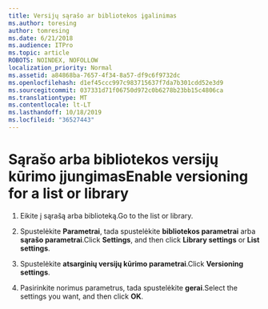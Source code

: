```yaml
---
title: Versijų sąrašo ar bibliotekos įgalinimas
ms.author: toresing
author: tomresing
ms.date: 6/21/2018
ms.audience: ITPro
ms.topic: article
ROBOTS: NOINDEX, NOFOLLOW
localization_priority: Normal
ms.assetid: a84868ba-7657-4f34-8a57-df9c6f9732dc
ms.openlocfilehash: d1ef45ccc997c983715637f7da7b301cdd52e3d9
ms.sourcegitcommit: 037331d71f06750d972c0b6278b23bb15c4806ca
ms.translationtype: MT
ms.contentlocale: lt-LT
ms.lasthandoff: 10/18/2019
ms.locfileid: "36527443"
---
```

# <a name="enable-versioning-for-a-list-or-library"></a><span data-ttu-id="7919d-102">Sąrašo arba bibliotekos versijų kūrimo įjungimas</span><span class="sxs-lookup"><span data-stu-id="7919d-102">Enable versioning for a list or library</span></span>

1. <span data-ttu-id="7919d-103">Eikite į sąrašą arba biblioteką.</span><span class="sxs-lookup"><span data-stu-id="7919d-103">Go to the list or library.</span></span>
    
2. <span data-ttu-id="7919d-104">Spustelėkite **Parametrai**, tada spustelėkite **bibliotekos parametrai** arba **sąrašo parametrai**.</span><span class="sxs-lookup"><span data-stu-id="7919d-104">Click **Settings**, and then click **Library settings** or **List settings**.</span></span>
    
3. <span data-ttu-id="7919d-105">Spustelėkite **atsarginių versijų kūrimo parametrai**.</span><span class="sxs-lookup"><span data-stu-id="7919d-105">Click **Versioning settings**.</span></span>
    
4. <span data-ttu-id="7919d-106">Pasirinkite norimus parametrus, tada spustelėkite **gerai**.</span><span class="sxs-lookup"><span data-stu-id="7919d-106">Select the settings you want, and then click **OK**.</span></span>
    

